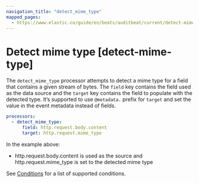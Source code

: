 ```yaml
---
navigation_title: "detect_mime_type"
mapped_pages:
  - https://www.elastic.co/guide/en/beats/auditbeat/current/detect-mime-type.html
---
```


# Detect mime type [detect-mime-type]


The `detect_mime_type` processor attempts to detect a mime type for a field that contains a given stream of bytes. The `field` key contains the field used as the data source and the `target` key contains the field to populate with the detected type. It’s supported to use `@metadata.` prefix for `target` and set the value in the event metadata instead of fields.

```yaml
processors:
  - detect_mime_type:
      field: http.request.body.content
      target: http.request.mime_type
```

In the example above:
- http.request.body.content is used as the source and http.request.mime_type is set to the detected mime type

See [Conditions](/reference/auditbeat/defining-processors.md#conditions) for a list of supported conditions.

